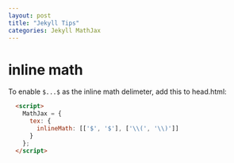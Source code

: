 ```yaml
---
layout: post
title: "Jekyll Tips"
categories: Jekyll MathJax
---
```


# inline math
To enable `$...$` as the inline math delimeter, add this to head.html:
```html
  <script>
    MathJax = {
      tex: {
        inlineMath: [['$', '$'], ['\\(', '\\)']]
      }
    };
  </script>
```